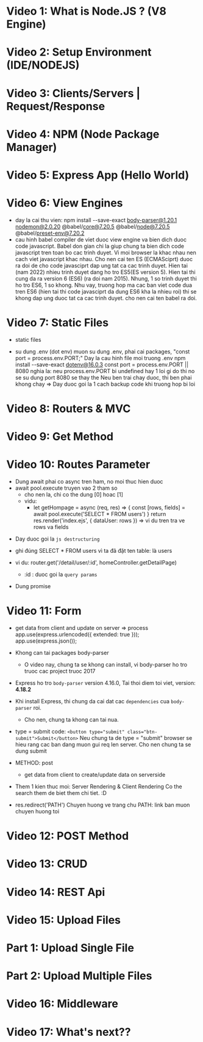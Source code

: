 # Video 1: What is Node.JS ? (V8 Engine)
# Video 2: Setup Environment (IDE/NODEJS)
# Video 3: Clients/Servers | Request/Response
# Video 4: NPM (Node Package Manager)
# Video 5: Express App (Hello World) 
# Video 6: View Engines
- day la cai thu vien: 
npm install --save-exact body-parser@1.20.1 nodemon@2.0.20 @babel/core@7.20.5 @babel/node@7.20.5 @babel/preset-env@7.20.2
- cau hinh babel compiler de viet duoc view engine va bien dich duoc code javascript.
Babel don gian chi la giup chung ta bien dich code javascript tren toan bo cac trinh duyet. Vi moi browser la khac nhau nen cach viet javascript khac nhau.
Cho nen cai ten ES (ECMASciprt) duoc ra doi de cho code javasciprt dap ung tat ca cac trinh duyet. Hien tai (nam 2022) nhieu trinh duyet dang ho tro ES5(ES version 5). Hien tai thi cung da ra version 6 (ES6) (ra doi nam 2015). Nhung, 1 so trinh duyet thi ho tro ES6, 1 so khong.
Nhu vay, truong hop ma cac ban viet code dua tren ES6 (hien tai thi code javasciprt da dung ES6 kha la nhieu roi) thi se khong dap ung duoc tat ca cac trinh duyet.
cho nen cai ten babel ra doi.

# Video 7: Static Files
- static files

- su dung .env (dot env)
muon su dung .env, phai cai packages, "const port = process.env.PORT;"
Day la cau hinh file moi truong .env
npm install --save-exact dotenv@16.0.3
const port = process.env.PORT || 8080
nghia la: neu process.env.PORT bi undefined hay 1 loi gi do thi no se su dung port 8080 se thay the
Neu ben trai chay duoc, thi ben phai khong chay
=> Day duoc goi la 1 cach backup code khi truong hop bi loi

# Video 8: Routers & MVC

# Video 9: Get Method

# Video 10: Routes Parameter
- Dung await phai co async tren ham, no moi thuc hien duoc
- await pool.execute truyen vao 2 tham so
  + cho nen la, chi co the dung [0] hoac [1]  
  + vidu:
    + let getHompage = async (req, res) => {
        const [rows, fields] = await pool.execute('SELECT * FROM users') }
        return res.render('index.ejs', { dataUser: rows })
    => vi du tren tra ve rows va fields
* Day duoc goi la `js destructuring`
- ghi đúng SELECT * FROM users vì ta đã đặt ten table: là users

- vi du: router.get('/detail/user/:id', homeController.getDetailPage)
    + :id : duoc goi la `query params`

- Dung promise
# Video 11: Form
- get data from client and update on server => process
app.use(express.urlencoded({ extended: true }));
app.use(express.json());
- Khong can tai packages body-parser
  + O video nay, chung ta se khong can install, vi body-parser ho tro truoc cac project truoc 2017
- Express ho tro `body-parser` version 4.16.0, Tai thoi diem toi viet, version: <b>4.18.2</b>
- Khi install Express, thi chung da cai dat cac `dependencies` cua `body-parser` roi.
  + Cho nen, chung ta khong can tai nua.

- type = submit
code: `<button type="submit" class="btn-submit">Submit</button>`
Neu chung ta de type = "submit" browser se hieu rang cac ban dang muon gui req len server.
Cho nen chung ta se dung submit 

- METHOD: post
  + get data from client to create/update data on serverside 

- Them 1 kien thuc moi: Server Rendering & Client Rendering
Co the search them de biet them chi tiet. :D

- res.redirect('PATH')
Chuyen huong ve trang chu
PATH: link ban muon chuyen huong toi
# Video 12: POST Method

# Video 13: CRUD

# Video 14: REST Api

# Video 15: Upload Files

# Part 1: Upload Single File

# Part 2: Upload Multiple Files

# Video 16: Middleware

# Video 17: What's next??
